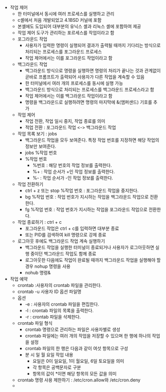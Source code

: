 - 작업 제어
	- 한 터미널에서 동시에 여러 프로세스를 실행하고 관리
	- c셸에서 처음 개발되었고 4.1BSD 커널에 포함
	- 본셸에도 도입되어 대부분의 유닉스 셸과 리눅스 셸에 포함하여 제공
	- 작업 제어 도구가 관리하는 포르세스를 작업이라고 함
	- 포그라운드 작업
		- 사용자가 입력한 명령이 실행되어 결과가 출력될 때까지 기다리는 방식으로 처리되는 프로세스를 포그라운드 프로세스 
		- 작업 제어에서는 이를 포그라운드 작업이라고 함
	- 백그라운드 작업
		- 백그라운드 방식으로 명령을 실행하면 명령의 처리가 끝나는 것과 관계없이 곧바로 프롬프트가 출력되어 사용자가 다른 작업을 계속할 수 있음
		- 한 터미널에서 여러 개의 프로세스를 동시에 실행 가능
		- 백그라운드 방식으로 처리되는 프로세스를 백그라운드 프로세스라고 함
		- 작업 제어에서는 이를 백그라운드 작업이라고 함
		- 명령을 백그라운드로 실행하려면 명령의 마지막에 &(앰퍼샌드) 기호를 추가
	- 작업 제어
		- 작업 전환, 작업 일시 중지, 작업 종료를 의미
		- 적업 전환 : 포그라운드 작업 <-> 백그라운드 작업
	- 작업 목록 보기 : jobs
		- 백그라운드 작업을 모두 보여준다. 특정 작업 번호를 지정하면 해당 작업의 정보만 보여준다.
		- jobs %작업 번호
		- %작업 번호
			- %번호 : 해당 번호의 작업 정보를 출력한다.
			- %+ : 작업 순서가 +인 작업 정보를 출력한다.
			- %- : 작업 순서가 -인 작업 정보를 출력한다.
	- 작업 전환하기
		- ctrl + z 또는 stop %작업 번호 : 포그라운드 작업을 중지한다.
		- bg %작업 번호 : 작업 번호가 지시하는 작업을 백그라운드 작업으로 전환한다.
		- fg %작업 번호 : 작업 번호가 지시하는 작업을 포그라운드 작업으로 전환한다.
	- 작업 종료하기 : ctrl + c
		- 포그라운드 작업은 ctrl + c를 입력하면 대부분 종료
		- 또는 PID를 검색하여 kill 명령으로 강제 종료
	- 로그아웃 후에도 백그라운드 작업 계속 실행하기
		- 백그라운드 작업을 실행한 터미널이 종료되거나 사용자가 로그아웃하면 실행 중이던 백그라운드 작업도 함께 종료
		- 로그아웃한 다음에도 작업이 완료될 때까지 백그라운드 작업을 실행해야 할 경우 nohup 명령을 사용
		- nohub 명령&
- 작업 예약
	- crontab :사용자의 crontab 파일을 관리한다.
	- crontab -u 사용자 ID 옵션 파일명
	- 옵션
		- -e : 사용자의 crontab 파일을 편집한다.
		- -l : crontab 파일의 목록을 출력한다.
		- -r : crontab 파일을 삭제한다.
	- crontab 파일 형식
		- crontab 명령으로 관리하는 파일은 사용자별로 생성
		- crontab 파일에는 여러 개의 작업을 저장할 수 있으며 한 행에 하나의 작업을 설정
		- crontab 파일의 한 행은 다음과 같이 여섯 항목으로 구성
		- 분 시 일 월 요일 작업 내용
			- 요일은 0이 일요일, 1이 월요일, 6일 토요일을 의미
			- 각 항목은 공백문자로 구분
			- 항목의 값이 *이면 해당 항목의 모든 값을 의미
	- crontab 명령 사용 제한하기 : /etc/cron.allow와 /etc/cron.deny
	- 